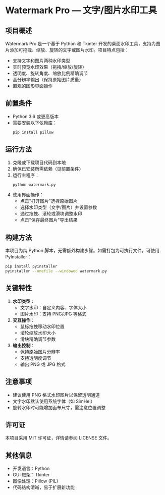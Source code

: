 # Watermark Pro — 文字/图片水印工具

## 项目概述
Watermark Pro 是一个基于 Python 和 Tkinter 开发的桌面水印工具，支持为图片添加可拖拽、缩放、旋转的文字或图片水印。项目特点包括：
- 支持文字和图片两种水印类型
- 实时预览水印效果（拖拽/缩放/旋转）
- 透明度、旋转角度、缩放比例精确调节
- 高分辨率输出（保持原始图片质量）
- 直观的图形界面操作

## 前置条件
- Python 3.6 或更高版本
- 需要安装以下依赖库：
  ```bash
  pip install pillow
  ```

## 运行方法
1. 克隆或下载项目代码到本地
2. 确保已安装所需依赖（见前置条件）
3. 运行主程序：
   ```bash
   python watermark.py
   ```
4. 使用界面操作：
   - 点击"打开图片"选择原始图片
   - 选择水印类型（文字/图片）并设置参数
   - 通过拖拽、滚轮或滑块调整水印
   - 点击"保存最终图片"导出结果

## 构建方法
本项目为纯 Python 脚本，无需额外构建步骤。如需打包为可执行文件，可使用 PyInstaller：
```bash
pip install pyinstaller
pyinstaller --onefile --windowed watermark.py
```

## 关键特性
1. **水印类型**：
   - 文字水印：自定义内容、字体大小
   - 图片水印：支持 PNG/JPG 等格式
2. **交互操作**：
   - 鼠标拖拽移动水印位置
   - 滚轮缩放水印大小
   - 滑块精确调节参数
3. **输出控制**：
   - 保持原始图片分辨率
   - 支持透明度调节
   - 输出 PNG 或 JPG 格式

## 注意事项
- 建议使用 PNG 格式水印图片以保留透明通道
- 文字水印默认使用系统字体（如 SimHei）
- 旋转水印时可能增加画布尺寸，需注意位置调整

## 许可证
本项目采用 MIT 许可证，详情请参阅 LICENSE 文件。

## 其他信息
- 开发语言：Python
- GUI 框架：Tkinter
- 图像处理：Pillow (PIL)
- 代码结构清晰，易于扩展新功能